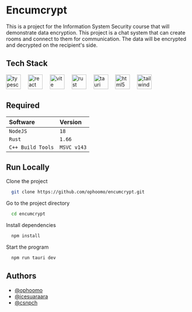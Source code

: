 # Encumcrypt

This is a project for the Information System Security course that will demonstrate data encryption. This project is a chat system that can create rooms and connect to them for communication. The data will be encrypted and decrypted on the recipient's side.



## Tech Stack

<div align="left">
  <img src="https://cdn.jsdelivr.net/gh/devicons/devicon/icons/typescript/typescript-original.svg" height="40" alt="typescript logo"  />
  <img width="12" />
  <img src="https://cdn.jsdelivr.net/gh/devicons/devicon/icons/react/react-original.svg" height="40" alt="react logo"  />
  <img width="12" />
  <img src="https://skillicons.dev/icons?i=vite" height="40" alt="vite logo"  />
  <img width="12" />
  <img src="https://cdn.simpleicons.org/rust/000000" height="40" alt="rust logo"  />
  <img width="12" />
  <img src="https://skillicons.dev/icons?i=tauri" height="40" alt="tauri logo"  />
  <img width="12" />
  <img src="https://cdn.simpleicons.org/html5/E34F26" height="40" alt="html5 logo"  />
  <img width="12" />
  <img src="https://skillicons.dev/icons?i=tailwind" height="40" alt="tailwindcss logo"  />
</div>

## Required

| Software | Version  | 
| :-------- | :------- |
| `NodeJS` | `18` |
| `Rust` | `1.66` |
| `C++ Build Tools` | `MSVC v143` |


## Run Locally

Clone the project

```bash
  git clone https://github.com/ophoomo/encumcrypt.git
```

Go to the project directory

```bash
  cd encumcrypt
```

Install dependencies

```bash
  npm install
```

Start the program

```bash
  npm run tauri dev
```

## Authors

- [@ophoomo](https://github.com/ophoomo)
- [@icesuaraara](https://github.com/icesuaraara)
- [@csnpch](https://github.com/csnpch)
